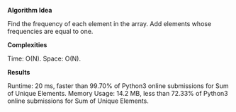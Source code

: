 **Algorithm Idea**

Find the frequency of each element in the array. 
Add elements whose frequencies are equal to one. 

**Complexities**

Time: O(N).
Space: O(N).

**Results**

Runtime: 20 ms, faster than 99.70% of Python3 online submissions for Sum of Unique Elements.
Memory Usage: 14.2 MB, less than 72.33% of Python3 online submissions for Sum of Unique Elements.
